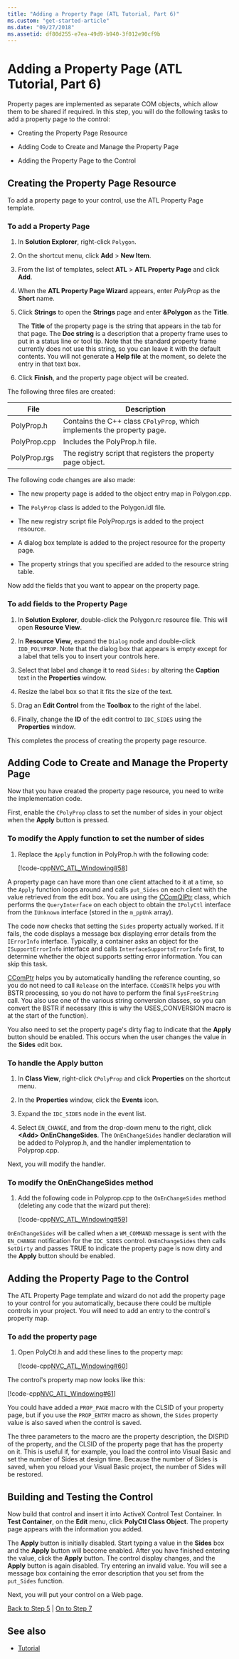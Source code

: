 ```yaml
---
title: "Adding a Property Page (ATL Tutorial, Part 6)"
ms.custom: "get-started-article"
ms.date: "09/27/2018"
ms.assetid: df80d255-e7ea-49d9-b940-3f012e90cf9b
---
```

# Adding a Property Page (ATL Tutorial, Part 6)

Property pages are implemented as separate COM objects, which allow them to be shared if required. In this step, you will do the following tasks to add a property page to the control:

- Creating the Property Page Resource

- Adding Code to Create and Manage the Property Page

- Adding the Property Page to the Control

## Creating the Property Page Resource

To add a property page to your control, use the ATL Property Page template.

### To add a Property Page

1. In **Solution Explorer**, right-click `Polygon`.

1. On the shortcut menu, click **Add** > **New Item**.

1. From the list of templates, select **ATL** > **ATL Property Page** and click **Add**.

1. When the **ATL Property Page Wizard** appears, enter *PolyProp* as the **Short** name.

1. Click **Strings** to open the **Strings** page and enter **&Polygon** as the **Title**.

   The **Title** of the property page is the string that appears in the tab for that page. The **Doc string** is a description that a property frame uses to put in a status line or tool tip. Note that the standard property frame currently does not use this string, so you can leave it with the default contents. You will not generate a **Help file** at the moment, so delete the entry in that text box.

1. Click **Finish**, and the property page object will be created.

The following three files are created:

|File|Description|
|----------|-----------------|
|PolyProp.h|Contains the C++ class `CPolyProp`, which implements the property page.|
|PolyProp.cpp|Includes the PolyProp.h file.|
|PolyProp.rgs|The registry script that registers the property page object.|

The following code changes are also made:

- The new property page is added to the object entry map in Polygon.cpp.

- The `PolyProp` class is added to the Polygon.idl file.

- The new registry script file PolyProp.rgs is added to the project resource.

- A dialog box template is added to the project resource for the property page.

- The property strings that you specified are added to the resource string table.

Now add the fields that you want to appear on the property page.

### To add fields to the Property Page

1. In **Solution Explorer**, double-click the Polygon.rc resource file. This will open **Resource View**.

1. In **Resource View**, expand the `Dialog` node and double-click `IDD_POLYPROP`. Note that the dialog box that appears is empty except for a label that tells you to insert your controls here.

1. Select that label and change it to read `Sides:` by altering the **Caption** text in the **Properties** window.

1. Resize the label box so that it fits the size of the text.

1. Drag an **Edit Control** from the **Toolbox** to the right of the label.

1. Finally, change the **ID** of the edit control to `IDC_SIDES` using the **Properties** window.

This completes the process of creating the property page resource.

## Adding Code to Create and Manage the Property Page

Now that you have created the property page resource, you need to write the implementation code.

First, enable the `CPolyProp` class to set the number of sides in your object when the **Apply** button is pressed.

### To modify the Apply function to set the number of sides

1. Replace the `Apply` function in PolyProp.h with the following code:

    [!code-cpp[NVC_ATL_Windowing#58](../atl/codesnippet/cpp/adding-a-property-page-atl-tutorial-part-6_1.h)]

A property page can have more than one client attached to it at a time, so the `Apply` function loops around and calls `put_Sides` on each client with the value retrieved from the edit box. You are using the [CComQIPtr](../atl/reference/ccomqiptr-class.md) class, which performs the `QueryInterface` on each object to obtain the `IPolyCtl` interface from the `IUnknown` interface (stored in the `m_ppUnk` array).

The code now checks that setting the `Sides` property actually worked. If it fails, the code displays a message box displaying error details from the `IErrorInfo` interface. Typically, a container asks an object for the `ISupportErrorInfo` interface and calls `InterfaceSupportsErrorInfo` first, to determine whether the object supports setting error information. You can skip this task.

[CComPtr](../atl/reference/ccomptr-class.md) helps you by automatically handling the reference counting, so you do not need to call `Release` on the interface. `CComBSTR` helps you with BSTR processing, so you do not have to perform the final `SysFreeString` call. You also use one of the various string conversion classes, so you can convert the BSTR if necessary (this is why the USES_CONVERSION macro is at the start of the function).

You also need to set the property page's dirty flag to indicate that the **Apply** button should be enabled. This occurs when the user changes the value in the **Sides** edit box.

### To handle the Apply button

1. In **Class View**, right-click `CPolyProp` and click **Properties** on the shortcut menu.

1. In the **Properties** window, click the **Events** icon.

1. Expand the `IDC_SIDES` node in the event list.

1. Select `EN_CHANGE`, and from the drop-down menu to the right, click **\<Add> OnEnChangeSides**. The `OnEnChangeSides` handler declaration will be added to Polyprop.h, and the handler implementation to Polyprop.cpp.

Next, you will modify the handler.

### To modify the OnEnChangeSides method

1. Add the following code in Polyprop.cpp to the `OnEnChangeSides` method (deleting any code that the wizard put there):

    [!code-cpp[NVC_ATL_Windowing#59](../atl/codesnippet/cpp/adding-a-property-page-atl-tutorial-part-6_2.cpp)]

`OnEnChangeSides` will be called when a `WM_COMMAND` message is sent with the `EN_CHANGE` notification for the `IDC_SIDES` control. `OnEnChangeSides` then calls `SetDirty` and passes TRUE to indicate the property page is now dirty and the **Apply** button should be enabled.

## Adding the Property Page to the Control

The ATL Property Page template and wizard do not add the property page to your control for you automatically, because there could be multiple controls in your project. You will need to add an entry to the control's property map.

### To add the property page

1. Open PolyCtl.h and add these lines to the property map:

    [!code-cpp[NVC_ATL_Windowing#60](../atl/codesnippet/cpp/adding-a-property-page-atl-tutorial-part-6_3.h)]

The control's property map now looks like this:

[!code-cpp[NVC_ATL_Windowing#61](../atl/codesnippet/cpp/adding-a-property-page-atl-tutorial-part-6_4.h)]

You could have added a `PROP_PAGE` macro with the CLSID of your property page, but if you use the `PROP_ENTRY` macro as shown, the `Sides` property value is also saved when the control is saved.

The three parameters to the macro are the property description, the DISPID of the property, and the CLSID of the property page that has the property on it. This is useful if, for example, you load the control into Visual Basic and set the number of Sides at design time. Because the number of Sides is saved, when you reload your Visual Basic project, the number of Sides will be restored.

## Building and Testing the Control

Now build that control and insert it into ActiveX Control Test Container. In **Test Container**, on the **Edit** menu, click **PolyCtl Class Object**. The property page appears with the information you added.

The **Apply** button is initially disabled. Start typing a value in the **Sides** box and the **Apply** button will become enabled. After you have finished entering the value, click the **Apply** button. The control display changes, and the **Apply** button is again disabled. Try entering an invalid value. You will see a message box containing the error description that you set from the `put_Sides` function.

Next, you will put your control on a Web page.

[Back to Step 5](../atl/adding-an-event-atl-tutorial-part-5.md) &#124; [On to Step 7](../atl/putting-the-control-on-a-web-page-atl-tutorial-part-7.md)

## See also

- [Tutorial](../atl/active-template-library-atl-tutorial.md)
